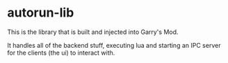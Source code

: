 # autorun-lib

This is the library that is built and injected into Garry's Mod.

It handles all of the backend stuff, executing lua and starting an IPC server for the clients (the ui) to interact with.
